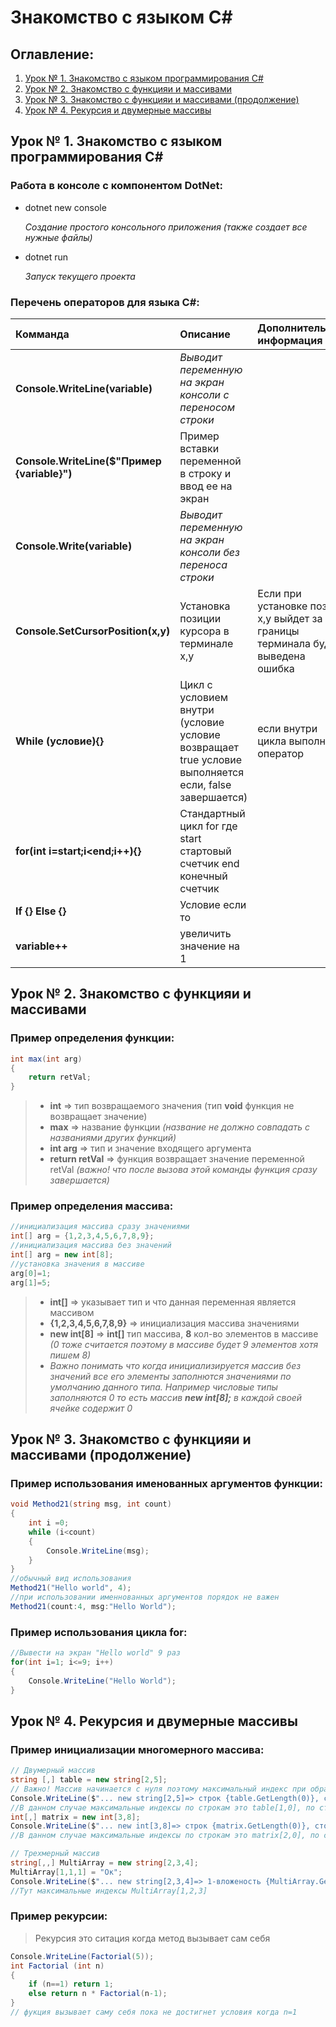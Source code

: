 # Знакомство с языком C#
## Оглавление:
1. [Урок № 1. Знакомство с языком программирования C#](#lesson1)
2. [Урок № 2. Знакомство с функцияи и массивами](#lesson2)
3. [Урок № 3. Знакомство с функцияи и массивами (продолжение)](#lesson3)
4. [Урок № 4. Рекурсия и двумерные массивы](#lesson4)

## <a name="lesson1"></a> Урок № 1. Знакомство с языком программирования C#

### **Работа в консоле c компонентом DotNet**:

* dotnet new console

    *Создание простого консольного приложения (также создает все нужные файлы)*

* dotnet run

    *Запуск текущего проекта*

### **Перечень операторов для языка C#:**

Комманда|Описание|Дополнительная информация
:-|:-|:-
**Console.WriteLine(variable)**|*Выводит переменную на экран консоли c переносом строки*
**Console.WriteLine($"Пример {variable}")**|Пример вставки переменной в строку и ввод ее на экран
**Console.Write(variable)**|*Выводит переменную на экран консоли без переноса строки*
**Console.SetCursorPosition(x,y)**|Установка позиции курсора в терминале x,y|Если при установке позии x,y выйдет за границы терминала будет выведена ошибка
**While (условие){}**|Цикл c условием внутри (условие условие возвращает true условие выполняется если, false завершается)|если внутри цикла выполнить оператор 
**for(int i=start;i<end;i++){}**|Стандартный цикл for где start стартовый счетчик end конечный счетчик|
**If {} Else {}**|Условие если то|
**variable++**|увеличить значение на 1|

## <a name="lesson2"></a> Урок № 2. Знакомство с функцияи и массивами

### Пример определения функции:

```C#
int max(int arg)
{
    return retVal;    
}
```

>* **int** => тип возвращаемого значения (тип **void** функция не возвращает значение)
>* **max** => название функции *(название не должно совпадать с названиями других функций)*
>* **int arg** => тип и значение входящего аргумента
>* **return retVal** => функция возвращает значение переменной retVal *(важно! что после вызова этой команды функция сразу завершается)*

### Пример определения массива:
```C#
//инициализация массива сразу значениями
int[] arg = {1,2,3,4,5,6,7,8,9};
//инициализация массива без значений
int[] arg = new int[8];
//установка значения в массиве
arg[0]=1;
arg[1]=5;
```
>* **int[]** => указывает тип и что данная переменная является массивом
>* **{1,2,3,4,5,6,7,8,9}** => инициализация массива значениями
>* **new int[8]** => **int[]** тип массива, **8** кол-во элементов в массиве *(0 тоже считается поэтому в массиве будет 9 элементов хотя пишем 8)*
>* *Важно понимать что когда инициализируется массив без значений все его элементы заполнются значениями по умолчанию данного типа. Например числовые типы заполняются 0 то есть массив **new int[8];** в каждой своей ячейке содержит 0*

## <a name="lesson3"></a> Урок № 3. Знакомство с функцияи и массивами (продолжение)

### Пример использования именованных аргументов функции:
```C#
void Method21(string msg, int count)
{
    int i =0;
    while (i<count)
    {
        Console.WriteLine(msg);
    }
}
//обычный вид использования
Method21("Hello world", 4);
//при использовании именнованных аргументов порядок не важен
Method21(count:4, msg:"Hello World");
```
### Пример использования цикла for:

```C#
//Вывести на экран "Hello world" 9 раз
for(int i=1; i<=9; i++)
{
    Console.WriteLine("Hello World");
}
```

## <a name="lesson4"></a> Урок № 4. Рекурсия и двумерные массивы

### Пример инициализации многомерного массива:

```C#
// Двумерный массив
string [,] table = new string[2,5];
// Важно! Массив начинается с нуля поэтому максимальный индекс при обращении на 1 меньше
Console.WriteLine($"... new string[2,5]=> строк {table.GetLength(0)}, столбцов {table.GetLength(1)}");
//В данном случае максимальные индексы по строкам это table[1,0], по столбцам это table[0,4] итого table[1,4]
int[,] matrix = new int[3,8];
Console.WriteLine($"... new int[3,8]=> строк {matrix.GetLength(0)}, столбцов {matrix.GetLength(1)}");
//В данном случае максимальные индексы по строкам это matrix[2,0], по столбцам это matrix[0,7] итого matrix[2,7]

// Трехмерный массив
string[,,] MultiArray = new string[2,3,4];
MultiArray[1,1,1] = "Ок";
Console.WriteLine($"... new string[2,3,4]=> 1-вложеность {MultiArray.GetLength(0)}, 2-вложеность  {MultiArray.GetLength(1)}, 3-вложеность  {MultiArray.GetLength(2)},");
//Тут максимальные индексы MultiArray[1,2,3]
```

### Пример рекурсии:
>Рекурсия это ситация когда метод вызывает сам себя

```C#
Console.WriteLine(Factorial(5));
int Factorial (int n)
{
    if (n==1) return 1;
    else return n * Factorial(n-1);
}
// фукция вызывает саму себя пока не достигнет условия когда n=1
```